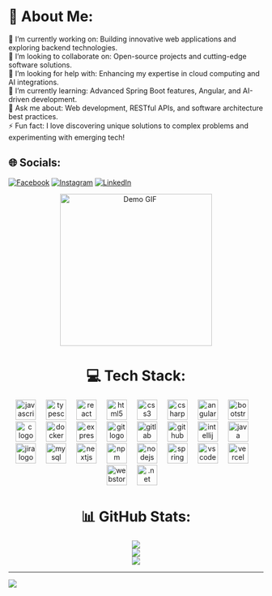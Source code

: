 # 💫 About Me:
🔭 I’m currently working on: Building innovative web applications and exploring backend technologies.<br>👯 I’m looking to collaborate on: Open-source projects and cutting-edge software solutions.<br>🤝 I’m looking for help with: Enhancing my expertise in cloud computing and AI integrations.<br>🌱 I’m currently learning: Advanced Spring Boot features, Angular, and AI-driven development.<br>💬 Ask me about: Web development, RESTful APIs, and software architecture best practices.<br>⚡ Fun fact: I love discovering unique solutions to complex problems and experimenting with emerging tech!


## 🌐 Socials:
[![Facebook](https://img.shields.io/badge/Facebook-%231877F2.svg?logo=Facebook&logoColor=white)](https://facebook.com/yesith.hansana.5) [![Instagram](https://img.shields.io/badge/Instagram-%23E4405F.svg?logo=Instagram&logoColor=white)](https://instagram.com/yesithhansana) [![LinkedIn](https://img.shields.io/badge/LinkedIn-%230077B5.svg?logo=linkedin&logoColor=white)](https://linkedin.com/in/https://www.linkedin.com/in/yesith-sri-hansana) 

<div align="center">

<a href="https://camo.githubusercontent.com/23a9e2479739a25ba980f3429c1f1f9f39822a73ba2d84e06e473b37f99014e3/68747470733a2f2f6d65646961332e67697068792e636f6d2f6d656469612f76312e59326c6b505463354d4749334e6a4578627a6473624855336247787a65545132596a4e6b656d646b4e6d5a6a64446872656a4268627a5234616e4a6d61576779644842304f535a6c634431324d563970626e526c636d35686246396e61575a66596e6c666157516d593351395a772f373858434642474f6c53366b65593142696c2f67697068792e676966" target="_blank">
  <img src="https://camo.githubusercontent.com/23a9e2479739a25ba980f3429c1f1f9f39822a73ba2d84e06e473b37f99014e3/68747470733a2f2f6d65646961332e67697068792e636f6d2f6d656469612f76312e59326c6b505463354d4749334e6a4578627a6473624855336247787a65545132596a4e6b656d646b4e6d5a6a64446872656a4268627a5234616e4a6d61576779644842304f535a6c634431324d563970626e526c636d35686246396e61575a66596e6c666157516d593351395a772f373858434642474f6c53366b65593142696c2f67697068792e676966" alt="Demo GIF" width="300"/>
</a>


  
# 💻 Tech Stack:

<div align="center">
  <img src="https://cdn.jsdelivr.net/gh/devicons/devicon/icons/javascript/javascript-original.svg" height="40" alt="javascript logo"  />
  <img width="12" />
  <img src="https://cdn.jsdelivr.net/gh/devicons/devicon/icons/typescript/typescript-original.svg" height="40" alt="typescript logo"  />
  <img width="12" />
  <img src="https://cdn.jsdelivr.net/gh/devicons/devicon/icons/react/react-original.svg" height="40" alt="react logo"  />
  <img width="12" />
  <img src="https://cdn.jsdelivr.net/gh/devicons/devicon/icons/html5/html5-original.svg" height="40" alt="html5 logo"  />
  <img width="12" />
  <img src="https://cdn.jsdelivr.net/gh/devicons/devicon/icons/css3/css3-original.svg" height="40" alt="css3 logo"  />
  <img width="12" />
  <img src="https://cdn.jsdelivr.net/gh/devicons/devicon/icons/csharp/csharp-original.svg" height="40" alt="csharp logo"  />
  <img width="12" />
  <img src="https://cdn.jsdelivr.net/gh/devicons/devicon/icons/angularjs/angularjs-original.svg" height="40" alt="angularjs logo"  />
  <img width="12" />
  <img src="https://cdn.jsdelivr.net/gh/devicons/devicon/icons/bootstrap/bootstrap-original.svg" height="40" alt="bootstrap logo"  />
  <img width="12" />
  <img src="https://devicon-website.vercel.app/api/c/original.svg" height="40" alt="c logo"  />
  <img width="12" />
  <img src="https://cdn.jsdelivr.net/gh/devicons/devicon/icons/docker/docker-original.svg" height="40" alt="docker logo"  />
  <img width="12" />
  <img src="https://cdn.jsdelivr.net/gh/devicons/devicon/icons/express/express-original.svg" height="40" alt="express logo"  />
  <img width="12" />
  <img src="https://cdn.jsdelivr.net/gh/devicons/devicon/icons/git/git-original.svg" height="40" alt="git logo"  />
  <img width="12" />
  <img src="https://cdn.jsdelivr.net/gh/devicons/devicon/icons/gitlab/gitlab-original.svg" height="40" alt="gitlab logo"  />
  <img width="12" />
  <img src="https://cdn.jsdelivr.net/gh/devicons/devicon/icons/github/github-original.svg" height="40" alt="github logo"  />
  <img width="12" />
  <img src="https://cdn.jsdelivr.net/gh/devicons/devicon/icons/intellij/intellij-original.svg" height="40" alt="intellij logo"  />
  <img width="12" />
  <img src="https://cdn.jsdelivr.net/gh/devicons/devicon/icons/java/java-original.svg" height="40" alt="java logo"  />
  <img width="12" />
  <img src="https://cdn.jsdelivr.net/gh/devicons/devicon/icons/jira/jira-original.svg" height="40" alt="jira logo"  />
  <img width="12" />
  <img src="https://cdn.jsdelivr.net/gh/devicons/devicon/icons/mysql/mysql-original.svg" height="40" alt="mysql logo"  />
  <img width="12" />
  <img src="https://cdn.jsdelivr.net/gh/devicons/devicon/icons/nextjs/nextjs-original.svg" height="40" alt="nextjs logo"  />
  <img width="12" />
  <img src="https://cdn.jsdelivr.net/gh/devicons/devicon/icons/npm/npm-original-wordmark.svg" height="40" alt="npm logo"  />
  <img width="12" />
  <img src="https://cdn.jsdelivr.net/gh/devicons/devicon/icons/nodejs/nodejs-original.svg" height="40" alt="nodejs logo"  />
  <img width="12" />
  <img src="https://cdn.jsdelivr.net/gh/devicons/devicon/icons/spring/spring-original.svg" height="40" alt="spring logo"  />
  <img width="12" />
  <img src="https://cdn.jsdelivr.net/gh/devicons/devicon/icons/vscode/vscode-original.svg" height="40" alt="vscode logo"  />
  <img width="12" />
  <img src="https://cdn.simpleicons.org/vercel/000000" height="40" alt="vercel logo"  />
  <img width="12" />
  <img src="https://cdn.simpleicons.org/webstorm/000000" height="40" alt="webstorm logo"  />
  <img width="12" />
  <img src="https://devicon-website.vercel.app/api/dot-net/original.svg" height="40" alt=".net logo"  />
  <img width="12" />
</div>


# 📊 GitHub Stats:
![](https://github-readme-stats.vercel.app/api?username=yesith-sri&theme=synthwave&hide_border=false&include_all_commits=true&count_private=true)<br/>
![](https://github-readme-streak-stats.herokuapp.com/?user=yesith-sri&theme=synthwave&hide_border=false)<br/>
![](https://github-readme-stats.vercel.app/api/top-langs/?username=yesith-sri&theme=synthwave&hide_border=false&include_all_commits=true&count_private=true&layout=compact)

</div>

---
[![](https://visitcount.itsvg.in/api?id=yesith-sri&icon=0&color=0)](https://visitcount.itsvg.in)

<!-- Proudly created with GPRM ( https://gprm.itsvg.in ) -->
